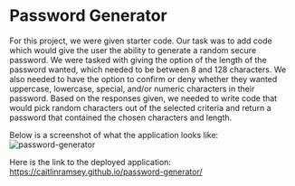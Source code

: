 # Password Generator

For this project, we were given starter code. Our task was to add code which would give the user the ability to generate a random secure password. We were tasked with giving the option of the length of the password wanted, which needed to be between 8 and 128 characters. We also needed to have the option to confirm or deny whether they wanted uppercase, lowercase, special, and/or numeric characters in their password. Based on the responses given, we needed to write code that would pick random characters out of the selected criteria and return a password that contained the chosen characters and length.

Below is a screenshot of what the application looks like:
![password-generator](https://user-images.githubusercontent.com/60635509/229907610-ba1f2521-2b90-4732-9797-29411fbe7cdf.png)


Here is the link to the deployed application: https://caitlinramsey.github.io/password-generator/
